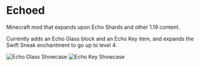 # Echoed

Minecraft mod that expands upon Echo Shards and other 1.19 content.

Currently adds an Echo Glass block and an Echo Key item, and expands the Swift Sneak enchantment to go up to level 4.

![Echo Glass Showcase](https://imgur.com/Oq7wh73.gif)
![Echo Key Showcase](https://imgur.com/hb27iyn.gif)
